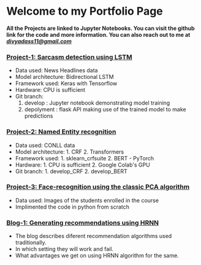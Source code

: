 # Welcome to my Portfolio Page
**All the Projects are linked to Jupyter Notebooks. You can visit the github link for the code and more information. You can also reach out to me at *divyadass11@gmail.com***

### [Project-1: Sarcasm detection using LSTM](https://github.com/divyadass/sarcasm_detection/blob/develop/NLP_Project_Sarcasm_Detection_Questions.ipynb)
- Data used: News Headlines data
- Model architecture: Bidirectional LSTM
- Framework used: Keras with Tensorflow
- Hardware: CPU is sufficient
- Git branch: 
  1. develop : Jupyter notebook demonstrating model training
  2. depolyment : flask API making use of the trained model to make predictions

### [Project-2: Named Entity recognition](https://github.com/divyadass/NER/blob/develop_BERT/NLP_NER_via_BERT.ipynb)
- Data used: CONLL data
- Model architecture: 1. CRF 2. Transformers
- Framework used: 1. sklearn_crfsuite 2. BERT - PyTorch
- Hardware: 1. CPU is sufficient 2. Google Colab's GPU
- Git branch: 1. develop_CRF 2. develop_BERT

### [Project-3: Face-recognition using the classic PCA algorithm](https://github.com/divyadass/Face-Recognition/blob/master/ML%20face%20recognition%20with%20PCA.ipynb)
- Data used: Images of the students enrolled in the course
- Implimented the code in python from scratch 

### [Blog-1: Generating recommendations using HRNN](https://medium.com/@divyadass11/the-benefits-and-reasons-for-using-session-based-setting-to-generate-recommendations-using-hrnn-9790df704dc7)
- The blog describes diferent recommendation algorithms used traditionally.
- In which setting they will work and fail.
- What advantages we get on using HRNN algorithm for the same. 
